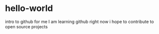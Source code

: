 # hello-world
intro to github for me
I am learning github right now
i hope to contribute to open source projects  
